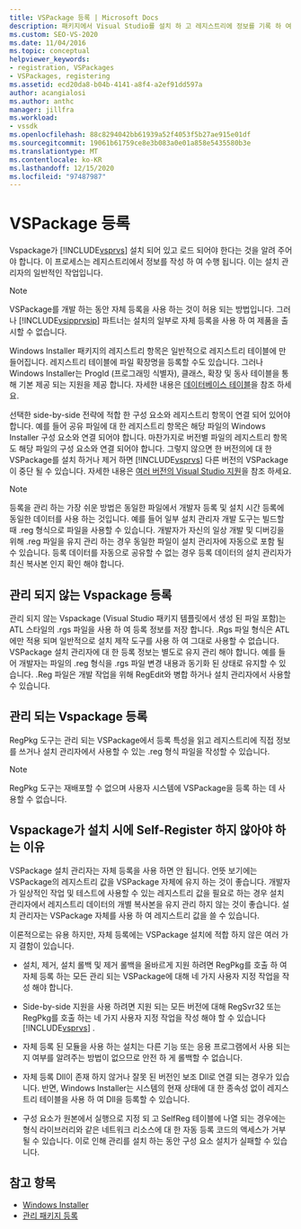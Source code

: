 ```yaml
---
title: VSPackage 등록 | Microsoft Docs
description: 패키지에서 Visual Studio를 설치 하 고 레지스트리에 정보를 기록 하 여 로드 해야 하는 VSPackage 등록에 대해 알아봅니다.
ms.custom: SEO-VS-2020
ms.date: 11/04/2016
ms.topic: conceptual
helpviewer_keywords:
- registration, VSPackages
- VSPackages, registering
ms.assetid: ecd20da8-b04b-4141-a8f4-a2ef91dd597a
author: acangialosi
ms.author: anthc
manager: jillfra
ms.workload:
- vssdk
ms.openlocfilehash: 88c8294042bb61939a52f4053f5b27ae915e01df
ms.sourcegitcommit: 19061b61759ce8e3b083a0e01a858e5435580b3e
ms.translationtype: MT
ms.contentlocale: ko-KR
ms.lasthandoff: 12/15/2020
ms.locfileid: "97487987"
---
```

# <a name="vspackage-registration"></a>VSPackage 등록
Vspackage가 [!INCLUDE[vsprvs](../../code-quality/includes/vsprvs_md.md)] 설치 되어 있고 로드 되어야 한다는 것을 알려 주어 야 합니다. 이 프로세스는 레지스트리에서 정보를 작성 하 여 수행 됩니다. 이는 설치 관리자의 일반적인 작업입니다.

> [!NOTE]
> VSPackage를 개발 하는 동안 자체 등록을 사용 하는 것이 허용 되는 방법입니다. 그러나 [!INCLUDE[vsipprvsip](../../extensibility/includes/vsipprvsip_md.md)] 파트너는 설치의 일부로 자체 등록을 사용 하 여 제품을 출시할 수 없습니다.

 Windows Installer 패키지의 레지스트리 항목은 일반적으로 레지스트리 테이블에 만들어집니다. 레지스트리 테이블에 파일 확장명을 등록할 수도 있습니다. 그러나 Windows Installer는 ProgId (프로그래밍 식별자), 클래스, 확장 및 동사 테이블을 통해 기본 제공 되는 지원을 제공 합니다. 자세한 내용은 [데이터베이스 테이블](/windows/desktop/Msi/database-tables)을 참조 하세요.

 선택한 side-by-side 전략에 적합 한 구성 요소와 레지스트리 항목이 연결 되어 있어야 합니다. 예를 들어 공유 파일에 대 한 레지스트리 항목은 해당 파일의 Windows Installer 구성 요소와 연결 되어야 합니다. 마찬가지로 버전별 파일의 레지스트리 항목도 해당 파일의 구성 요소와 연결 되어야 합니다. 그렇지 않으면 한 버전의에 대 한 VSPackage를 설치 하거나 제거 하면 [!INCLUDE[vsprvs](../../code-quality/includes/vsprvs_md.md)] 다른 버전의 VSPackage이 중단 될 수 있습니다. 자세한 내용은 [여러 버전의 Visual Studio 지원](../../extensibility/supporting-multiple-versions-of-visual-studio.md)을 참조 하세요.

> [!NOTE]
> 등록을 관리 하는 가장 쉬운 방법은 동일한 파일에서 개발자 등록 및 설치 시간 등록에 동일한 데이터를 사용 하는 것입니다. 예를 들어 일부 설치 관리자 개발 도구는 빌드할 때 .reg 형식으로 파일을 사용할 수 있습니다. 개발자가 자신의 일상 개발 및 디버깅을 위해 .reg 파일을 유지 관리 하는 경우 동일한 파일이 설치 관리자에 자동으로 포함 될 수 있습니다. 등록 데이터를 자동으로 공유할 수 없는 경우 등록 데이터의 설치 관리자가 최신 복사본 인지 확인 해야 합니다.

## <a name="registering-unmanaged-vspackages"></a>관리 되지 않는 Vspackage 등록
 관리 되지 않는 Vspackage (Visual Studio 패키지 템플릿에서 생성 된 파일 포함)는 ATL 스타일의 .rgs 파일을 사용 하 여 등록 정보를 저장 합니다. .Rgs 파일 형식은 ATL에만 적용 되며 일반적으로 설치 제작 도구를 사용 하 여 그대로 사용할 수 없습니다. VSPackage 설치 관리자에 대 한 등록 정보는 별도로 유지 관리 해야 합니다. 예를 들어 개발자는 파일의 .reg 형식을 .rgs 파일 변경 내용과 동기화 된 상태로 유지할 수 있습니다. .Reg 파일은 개발 작업을 위해 RegEdit와 병합 하거나 설치 관리자에서 사용할 수 있습니다.

## <a name="registering-managed-vspackages"></a>관리 되는 Vspackage 등록
 RegPkg 도구는 관리 되는 VSPackage에서 등록 특성을 읽고 레지스트리에 직접 정보를 쓰거나 설치 관리자에서 사용할 수 있는 .reg 형식 파일을 작성할 수 있습니다.

> [!NOTE]
> RegPkg 도구는 재배포할 수 없으며 사용자 시스템에 VSPackage을 등록 하는 데 사용할 수 없습니다.

## <a name="why-vspackages-should-not-self-register-at-install-time"></a>Vspackage가 설치 시에 Self-Register 하지 않아야 하는 이유
 VSPackage 설치 관리자는 자체 등록을 사용 하면 안 됩니다. 언뜻 보기에는 VSPackage의 레지스트리 값을 VSPackage 자체에 유지 하는 것이 좋습니다. 개발자가 일상적인 작업 및 테스트에 사용할 수 있는 레지스트리 값을 필요로 하는 경우 설치 관리자에서 레지스트리 데이터의 개별 복사본을 유지 관리 하지 않는 것이 좋습니다. 설치 관리자는 VSPackage 자체를 사용 하 여 레지스트리 값을 쓸 수 있습니다.

 이론적으로는 유용 하지만, 자체 등록에는 VSPackage 설치에 적합 하지 않은 여러 가지 결함이 있습니다.

- 설치, 제거, 설치 롤백 및 제거 롤백을 올바르게 지원 하려면 RegPkg를 호출 하 여 자체 등록 하는 모든 관리 되는 VSPackage에 대해 네 가지 사용자 지정 작업을 작성 해야 합니다.

- Side-by-side 지원을 사용 하려면 지원 되는 모든 버전에 대해 RegSvr32 또는 RegPkg를 호출 하는 네 가지 사용자 지정 작업을 작성 해야 할 수 있습니다 [!INCLUDE[vsprvs](../../code-quality/includes/vsprvs_md.md)] .

- 자체 등록 된 모듈을 사용 하는 설치는 다른 기능 또는 응용 프로그램에서 사용 되는지 여부를 알려주는 방법이 없으므로 안전 하 게 롤백할 수 없습니다.

- 자체 등록 Dll이 존재 하지 않거나 잘못 된 버전인 보조 Dll로 연결 되는 경우가 있습니다. 반면, Windows Installer는 시스템의 현재 상태에 대 한 종속성 없이 레지스트리 테이블을 사용 하 여 Dll을 등록할 수 있습니다.

- 구성 요소가 원본에서 실행으로 지정 되 고 SelfReg 테이블에 나열 되는 경우에는 형식 라이브러리와 같은 네트워크 리소스에 대 한 자동 등록 코드의 액세스가 거부 될 수 있습니다. 이로 인해 관리를 설치 하는 동안 구성 요소 설치가 실패할 수 있습니다.

## <a name="see-also"></a>참고 항목
- [Windows Installer](/windows/desktop/Msi/windows-installer-portal)
- [관리 패키지 등록](/previous-versions/bb166783(v=vs.100))